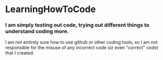 # LearningHowToCode
### I am simply testing out code, trying out different things to understand coding more.

I am not entirely sure how to use github or other coding tools, so I am not responsible for the misuse of any incorrect code (or even "correct" code) that I created.
